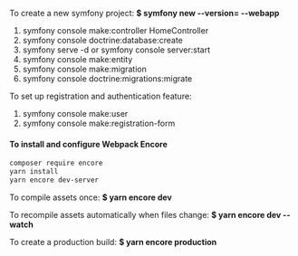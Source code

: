 To create a new symfony project:
__$ symfony new <project-name> --version=<specific-symfony-version-number> --webapp__

1. symfony console make:controller HomeController
2. symfony console doctrine:database:create
3. symfony serve -d or symfony console server:start
4. symfony console make:entity
5. symfony console make:migration
6. symfony console doctrine:migrations:migrate

To set up registration and authentication feature:
1. symfony console make:user
2. symfony console make:registration-form


#### To install and configure Webpack Encore 
```bash
composer require encore
yarn install
yarn encore dev-server
```

To compile assets once:
__$ yarn encore dev__

To recompile assets automatically when files change:
__$ yarn encore dev --watch__

To create a production build:
__$ yarn encore production__
